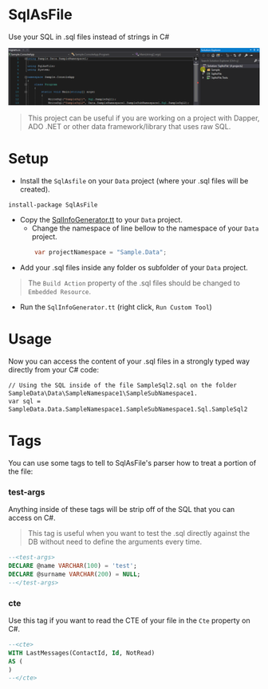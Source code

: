 # SqlAsFile
Use your SQL in .sql files instead of strings in C#

![](docs/images/SqlAsFile-sample.gif)

> This project can be useful if you are working on a project with Dapper, ADO .NET or other data framework/library that uses raw SQL.

# Setup
* Install the `SqlAsfile` on your `Data` project (where your .sql files will be created).
```shell
install-package SqlAsFile
```
* Copy the [SqlInfoGenerator.tt](https://github.com/giacomelli/SqlAsFile/blob/master/src/Sample.Data/SqlInfoGenerator.tt) to your `Data` project.
	* Change the namespace of line bellow to the namespace of your `Data` project.
	```csharp
		var projectNamespace = "Sample.Data";
	``` 
* Add your .sql files inside any folder os subfolder of your `Data` project.
> The `Build Action` property of the .sql files should be changed to `Embedded Resource`.
* Run the `SqlInfoGenerator.tt` (right click, `Run Custom Tool`)

# Usage
Now you can access the content of your .sql files in a strongly typed way directly from your C# code:

```
// Using the SQL inside of the file SampleSql2.sql on the folder  SampleData\Data\SampleNamespace1\SampleSubNamespace1.
var sql = SampleData.Data.SampleNamespace1.SampleSubNamespace1.Sql.SampleSql2
``` 

# Tags
You can use some tags to tell to SqlAsFile's parser how to treat a portion of the file:

### test-args
Anything inside of these tags will be strip off of the SQL that you can access on C#.
> This tag is useful when you want to test the .sql directly against the DB without need to define the arguments every time.

```sql
--<test-args>
DECLARE @name VARCHAR(100) = 'test';
DECLARE @surname VARCHAR(200) = NULL;
--</test-args>
```

### cte
Use this tag if you want to read the CTE of your file in the `Cte` property on C#.

```sql
--<cte>
WITH LastMessages(ContactId, Id, NotRead)
AS (	
)
--</cte>
```
